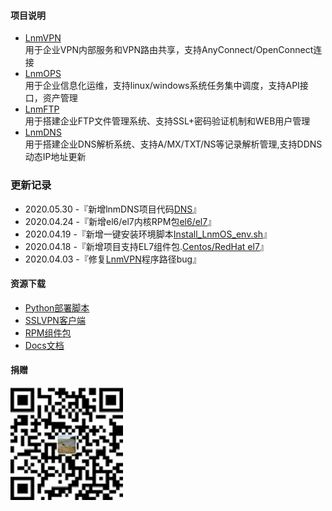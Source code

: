 #### 项目说明

- [LnmVPN](https://github.com/fxtxkktv/lnmVPN)<br>用于企业VPN内部服务和VPN路由共享，支持AnyConnect/OpenConnect连接<br>
- [LnmOPS](https://github.com/fxtxkktv/lnmOPS)<br>用于企业信息化运维，支持linux/windows系统任务集中调度，支持API接口，资产管理<br>
- [LnmFTP](https://github.com/fxtxkktv/lnmFTP)<br>用于搭建企业FTP文件管理系统、支持SSL+密码验证机制和WEB用户管理<br>
- [LnmDNS](https://github.com/fxtxkktv/lnmDNS)<br>用于搭建企业DNS解析系统、支持A/MX/TXT/NS等记录解析管理,支持DDNS动态IP地址更新<br>

###  更新记录
- 2020.05.30 -『新增lnmDNS项目代码[DNS](https://github.com/fxtxkktv/lnmDNS)』
- 2020.04.24 -『新增el6/el7内核RPM包[el6/el7](https://github.com/fxtxkktv/fxtxkktv.github.io/tree/master/files/RPM组件包/)』
- 2020.04.19 -『新增一键安装环境脚本[Install_LnmOS_env.sh](https://github.com/fxtxkktv/fxtxkktv.github.io/tree/master/files/)』
- 2020.04.18 -『新增项目支持EL7组件包.[Centos/RedHat el7](https://github.com/fxtxkktv/fxtxkktv.github.io/tree/master/files/RPM组件包/el7)』
- 2020.04.03 -『修复[LnmVPN](https://github.com/fxtxkktv/lnmVPN)程序路径bug』

####  资源下载

- [Python部署脚本](https://github.com/fxtxkktv/fxtxkktv.github.io/tree/master/files/Install_LnmOS_env.sh)
- [SSLVPN客户端](https://github.com/fxtxkktv/fxtxkktv.github.io/tree/master/files/SSLVPN客户端/)
- [RPM组件包](https://github.com/fxtxkktv/fxtxkktv.github.io/tree/master/files/RPM组件包/)
- [Docs文档](https://github.com/fxtxkktv/fxtxkktv.github.io/tree/master/files/Docs文档)

#### 捐赠
![其余界面](./assets/img/pay.jpg)
